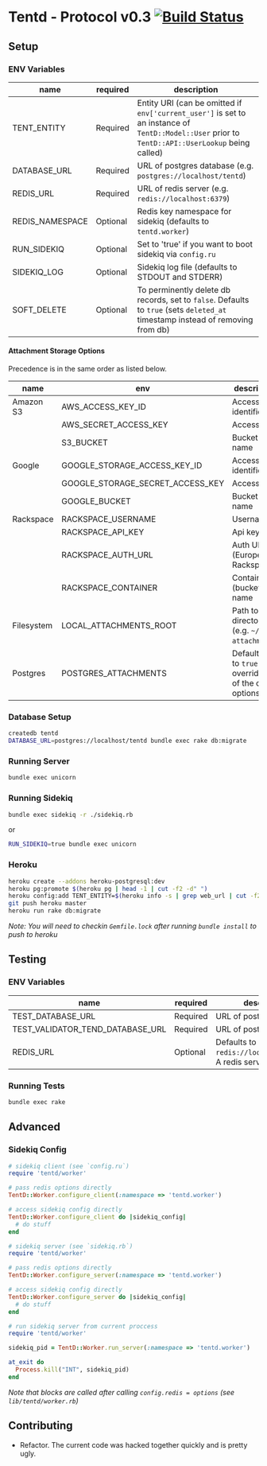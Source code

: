 # Tentd - Protocol v0.3 [![Build Status](https://travis-ci.org/tent/tentd.png?branch=0.3)](https://travis-ci.org/tent/tentd)

## Setup

### ENV Variables

name            | required | description
--------------- | -------- | -----------
TENT_ENTITY     | Required | Entity URI (can be omitted if `env['current_user']` is set to an instance of `TentD::Model::User` prior to `TentD::API::UserLookup` being called)
DATABASE_URL    | Required | URL of postgres database (e.g. `postgres://localhost/tentd`)
REDIS_URL       | Required | URL of redis server (e.g. `redis://localhost:6379`)
REDIS_NAMESPACE | Optional | Redis key namespace for sidekiq (defaults to `tentd.worker`)
RUN_SIDEKIQ     | Optional | Set to 'true' if you want to boot sidekiq via `config.ru`
SIDEKIQ_LOG     | Optional | Sidekiq log file (defaults to STDOUT and STDERR)
SOFT_DELETE     | Optional | To perminently delete db records, set to `false`. Defaults to `true` (sets `deleted_at` timestamp instead of removing from db)

#### Attachment Storage Options

Precedence is in the same order as listed below.

name       | env                              | description
----       | ---                              | -----------
Amazon S3  | AWS_ACCESS_KEY_ID                | Access key identifier
           | AWS_SECRET_ACCESS_KEY            | Access key
           | S3_BUCKET                        | Bucket name
Google     | GOOGLE_STORAGE_ACCESS_KEY_ID     | Access key identifier
           | GOOGLE_STORAGE_SECRET_ACCESS_KEY | Access key
           | GOOGLE_BUCKET                    | Bucket name
Rackspace  | RACKSPACE_USERNAME               | Username
           | RACKSPACE_API_KEY                | Api key
           | RACKSPACE_AUTH_URL               | Auth URL (European Rackspace)
           | RACKSPACE_CONTAINER              | Container (bucket) name
Filesystem | LOCAL_ATTACHMENTS_ROOT           | Path to directory (e.g. `~/tent-attachments`)
Postgres   | POSTGRES_ATTACHMENTS             | Default. Set to `true` to override any of the other options.

### Database Setup

```bash
createdb tentd
DATABASE_URL=postgres://localhost/tentd bundle exec rake db:migrate
```

### Running Server

```bash
bundle exec unicorn
```

### Running Sidekiq

```bash
bundle exec sidekiq -r ./sidekiq.rb
```

or

```bash
RUN_SIDEKIQ=true bundle exec unicorn
```

### Heroku

```bash
heroku create --addons heroku-postgresql:dev
heroku pg:promote $(heroku pg | head -1 | cut -f2 -d" ")
heroku config:add TENT_ENTITY=$(heroku info -s | grep web_url | cut -f2 -d"=" | sed 's/http/https/' | sed 's/\/$//')
git push heroku master
heroku run rake db:migrate
```

*Note: You will need to checkin `Gemfile.lock` after running `bundle install` to push to heroku*

## Testing

### ENV Variables

name                             | required | description
-------------------------------- | -------- | -----------
TEST_DATABASE_URL                | Required | URL of postgres database.
TEST_VALIDATOR_TEND_DATABASE_URL | Required | URL of postgres database.
REDIS_URL                        | Optional | Defaults to `redis://localhost:6379/0`. A redis server is required.

### Running Tests

```bash
bundle exec rake
```

## Advanced

### Sidekiq Config

```ruby
# sidekiq client (see `config.ru`)
require 'tentd/worker'

# pass redis options directly
TentD::Worker.configure_client(:namespace => 'tentd.worker')

# access sidekiq config directly
TentD::Worker.configure_client do |sidekiq_config|
  # do stuff
end
```

```ruby
# sidekiq server (see `sidekiq.rb`)
require 'tentd/worker'

# pass redis options directly
TentD::Worker.configure_server(:namespace => 'tentd.worker')

# access sidekiq config directly
TentD::Worker.configure_server do |sidekiq_config|
  # do stuff
end
```

```ruby
# run sidekiq server from current proccess
require 'tentd/worker'

sidekiq_pid = TentD::Worker.run_server(:namespace => 'tentd.worker')

at_exit do
  Process.kill("INT", sidekiq_pid)
end
```

*Note that blocks are called after calling `config.redis = options` (see `lib/tentd/worker.rb`)*

## Contributing

- Refactor. The current code was hacked together quickly and is pretty ugly.
